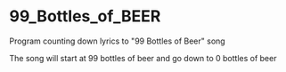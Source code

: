 # 99_Bottles_of_BEER
Program counting down lyrics to "99 Bottles of Beer" song

The song will start at 99 bottles of beer and go down to 0 bottles of beer


